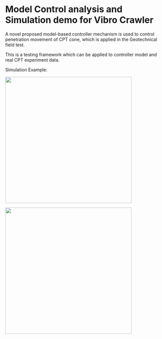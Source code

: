 # Model Control analysis and Simulation demo for Vibro Crawler
A novel proposed model-based controller mechanism is used to control penetration movement of CPT cone, which is applied in the Geotechnical field test.

This is a testing framework which can be applied to controller model and real CPT experiment data.

Simulation Example:

<p float="center">
  <img src="https://user-images.githubusercontent.com/89796179/283397591-35687275-8d3b-4b0f-9480-5f1565b98864.png" width="400" />
 
</p>


<p float="center">
  <img src="https://user-images.githubusercontent.com/89796179/283397605-e5bed8ab-a2f0-4eeb-bbe2-6765b76170c1.png" width="400" />
 
</p>
       
